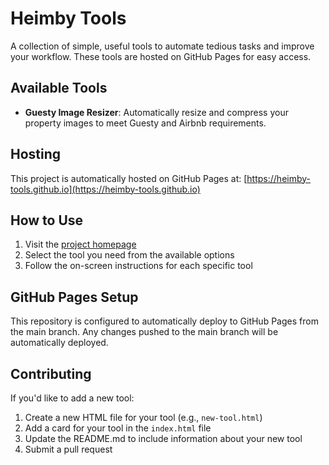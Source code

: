 # Heimby Tools

A collection of simple, useful tools to automate tedious tasks and improve your workflow. These tools are hosted on GitHub Pages for easy access.

## Available Tools

- **Guesty Image Resizer**: Automatically resize and compress your property images to meet Guesty and Airbnb requirements.

## Hosting

This project is automatically hosted on GitHub Pages at: [https://heimby-tools.github.io](https://heimby-tools.github.io)

## How to Use

1. Visit the [project homepage](https://heimby-tools.github.io)
2. Select the tool you need from the available options
3. Follow the on-screen instructions for each specific tool

## GitHub Pages Setup

This repository is configured to automatically deploy to GitHub Pages from the main branch. Any changes pushed to the main branch will be automatically deployed.

## Contributing

If you'd like to add a new tool:

1. Create a new HTML file for your tool (e.g., `new-tool.html`)
2. Add a card for your tool in the `index.html` file
3. Update the README.md to include information about your new tool
4. Submit a pull request
